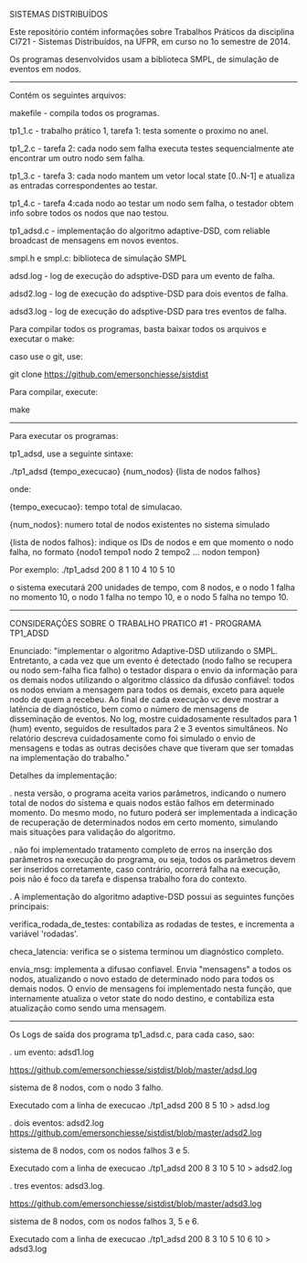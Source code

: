 SISTEMAS DISTRIBUÍDOS

Este repositório contém informações sobre Trabalhos Práticos da disciplina CI721 - Sistemas Distribuídos, na UFPR, em curso no 1o semestre de 2014.


Os programas desenvolvidos usam a biblioteca SMPL, de simulação de eventos em nodos.


---------------------

Contém os seguintes arquivos:


makefile - compila todos os programas.

tp1_1.c - trabalho prático 1, tarefa 1: testa somente o proximo no anel.

tp1_2.c - tarefa 2: cada nodo sem falha executa testes sequencialmente ate encontrar um outro nodo sem falha.

tp1_3.c - tarefa 3: cada nodo mantem um vetor local state [0..N-1] e atualiza as entradas correspondentes ao testar.

tp1_4.c - tarefa 4:cada nodo ao testar um nodo sem falha, o testador obtem info sobre todos os nodos que nao testou.

tp1_adsd.c - implementação do algoritmo adaptive-DSD, com reliable broadcast de mensagens em novos eventos.

smpl.h e smpl.c: biblioteca de simulação SMPL

adsd.log - log de execução do adsptive-DSD para um evento de falha.

adsd2.log - log de execução do adsptive-DSD para dois eventos de falha.

adsd3.log - log de execução do adsptive-DSD para tres eventos de falha.


Para compilar todos os programas, basta baixar todos os arquivos e executar o make:

caso use o git, use:

git clone https://github.com/emersonchiesse/sistdist


Para compilar, execute:

make

-----------------------

Para executar os programas:

tp1_adsd, use a seguinte sintaxe:

./tp1_adsd {tempo_execucao} {num_nodos} {lista de nodos falhos}

onde:

{tempo_execucao}: tempo total de simulacao. 

{num_nodos}: numero total de nodos existentes no sistema simulado

{lista de nodos falhos}: indique os IDs de nodos e em que momento o nodo falha, no formato {nodo1 tempo1 nodo 2 tempo2 ... nodon tempon}


Por exemplo: ./tp1_adsd 200 8 1 10 4 10 5 10 

o sistema executará 200 unidades de tempo, com 8 nodos, e o nodo 1 falha no momento 10, o nodo 1 falha no tempo 10, e o nodo 5 falha no tempo 10.


--------------------

CONSIDERAÇÕES SOBRE O TRABALHO PRATICO #1 - PROGRAMA TP1_ADSD

Enunciado:
"implementar o algoritmo Adaptive-DSD utilizando o SMPL. 
     Entretanto, a cada vez que um evento é detectado (nodo falho se recupera ou nodo sem-falha 
     fica falho) o testador dispara o envio da informação para os demais nodos utilizando o 
     algoritmo clássico da difusão confiável: todos os nodos enviam a mensagem para todos 
     os demais, exceto para aquele nodo de quem a recebeu. 
     Ao final de cada execução vc deve mostrar a latência de diagnóstico, 
     bem como o número de mensagens de disseminação de eventos. 
     No log, mostre cuidadosamente resultados para 1 (hum) evento, seguidos de resultados 
     para 2 e 3 eventos simultâneos. No relatório descreva cuidadosamente como foi 
     simulado o envio de mensagens e todas as outras decisões chave que tiveram que ser 
     tomadas na implementação do trabalho."
     

Detalhes da implementação:

. nesta versão, o programa aceita varios parâmetros, indicando o numero total de nodos do sistema e quais nodos estão 
  falhos em determinado momento. Do mesmo modo, no futuro poderá ser implementada a indicação de recuperação de 
  determinados nodos em certo momento, simulando mais situações para validação do algoritmo.

. não foi implementado tratamento completo de erros na inserção dos parâmetros na execução do programa, ou seja, 
  todos os parâmetros devem ser inseridos corretamente, caso contrário, ocorrerá falha na execução, pois não é foco
  da tarefa e dispensa trabalho fora do contexto.


. A implementação do algoritmo adaptive-DSD possui as seguintes funções principais:


verifica_rodada_de_testes: contabiliza as rodadas de testes, e incrementa a variável 'rodadas'.


checa_latencia: verifica se o sistema terminou um diagnóstico completo.


envia_msg: implementa a difusao confiavel. Envia "mensagens" a todos os nodos, atualizando o novo 
  estado de determinado nodo para todos os demais nodos. O envio de mensagens foi 
  implementado nesta função, que internamente atualiza o vetor state do nodo destino,
  e contabiliza esta atualização como sendo uma mensagem.
 

----------------------

Os Logs de saída dos programa tp1_adsd.c, para cada caso, sao: 

. um evento: adsd1.log

https://github.com/emersonchiesse/sistdist/blob/master/adsd.log
  
  sistema de 8 nodos, com o nodo 3 falho.

  Executado com a linha de execucao ./tp1_adsd 200 8 5 10 > adsd.log
  

. dois eventos: adsd2.log
https://github.com/emersonchiesse/sistdist/blob/master/adsd2.log
  
  sistema de 8 nodos, com os nodos falhos 3 e  5.

  Executado com a linha de execucao ./tp1_adsd 200 8 3 10 5 10 > adsd2.log


. tres eventos: adsd3.log. 

https://github.com/emersonchiesse/sistdist/blob/master/adsd3.log

  sistema de 8 nodos, com os nodos falhos 3, 5 e 6.

  Executado com a linha de execucao ./tp1_adsd 200 8 3 10 5 10 6 10 > adsd3.log




